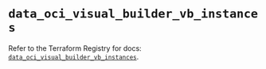 # `data_oci_visual_builder_vb_instances`

Refer to the Terraform Registry for docs: [`data_oci_visual_builder_vb_instances`](https://registry.terraform.io/providers/hashicorp/oci/7.19.0/docs/data-sources/visual_builder_vb_instances).
